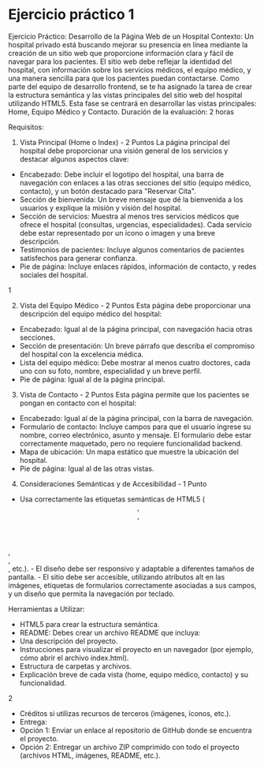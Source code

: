 # Ejercicio práctico 1

Ejercicio Práctico: Desarrollo de la Página Web de
un Hospital
Contexto:
Un hospital privado está buscando mejorar su presencia en línea mediante la creación de un
sitio web que proporcione información clara y fácil de navegar para los pacientes. El sitio web
debe reflejar la identidad del hospital, con información sobre los servicios médicos, el equipo
médico, y una manera sencilla para que los pacientes puedan contactarse.
Como parte del equipo de desarrollo frontend, se te ha asignado la tarea de crear la estructura
semántica y las vistas principales del sitio web del hospital utilizando HTML5. Esta fase se
centrará en desarrollar las vistas principales: Home, Equipo Médico y Contacto.
Duración de la evaluación: 2 horas

Requisitos:
1. Vista Principal (Home o Index) - 2 Puntos
La página principal del hospital debe proporcionar una visión general de los servicios y destacar
algunos aspectos clave:
- Encabezado: Debe incluir el logotipo del hospital, una barra de navegación con enlaces
a las otras secciones del sitio (equipo médico, contacto), y un botón destacado para
"Reservar Cita".
- Sección de bienvenida: Un breve mensaje que dé la bienvenida a los usuarios y
explique la misión y visión del hospital.
- Sección de servicios: Muestra al menos tres servicios médicos que ofrece el hospital
(consultas, urgencias, especialidades). Cada servicio debe estar representado por un
ícono o imagen y una breve descripción.
- Testimonios de pacientes: Incluye algunos comentarios de pacientes satisfechos para
generar confianza.
- Pie de página: Incluye enlaces rápidos, información de contacto, y redes sociales del
hospital.

1

2. Vista del Equipo Médico - 2 Puntos
Esta página debe proporcionar una descripción del equipo médico del hospital:
- Encabezado: Igual al de la página principal, con navegación hacia otras secciones.
- Sección de presentación: Un breve párrafo que describa el compromiso del hospital
con la excelencia médica.
- Lista del equipo médico: Debe mostrar al menos cuatro doctores, cada uno con su
foto, nombre, especialidad y un breve perfil.
- Pie de página: Igual al de la página principal.
3. Vista de Contacto - 2 Puntos
Esta página permite que los pacientes se pongan en contacto con el hospital:
- Encabezado: Igual al de la página principal, con la barra de navegación.
- Formulario de contacto: Incluye campos para que el usuario ingrese su nombre,
correo electrónico, asunto y mensaje. El formulario debe estar correctamente
maquetado, pero no requiere funcionalidad backend.
- Mapa de ubicación: Un mapa estático que muestre la ubicación del hospital.
- Pie de página: Igual al de las otras vistas.
4. Consideraciones Semánticas y de Accesibilidad - 1 Punto
- Usa correctamente las etiquetas semánticas de HTML5 (<header>, <nav>,
<section>, <article>, <footer>, etc.).
- El diseño debe ser responsivo y adaptable a diferentes tamaños de pantalla.
- El sitio debe ser accesible, utilizando atributos alt en las imágenes, etiquetas de
formularios correctamente asociadas a sus campos, y un diseño que permita la
navegación por teclado.

Herramientas a Utilizar:
- HTML5 para crear la estructura semántica.
- README: Debes crear un archivo README que incluya:
- Una descripción del proyecto.
- Instrucciones para visualizar el proyecto en un navegador (por ejemplo, cómo
abrir el archivo index.html).
- Estructura de carpetas y archivos.
- Explicación breve de cada vista (home, equipo médico, contacto) y su
funcionalidad.

2

- Créditos si utilizas recursos de terceros (imágenes, íconos, etc.).
- Entrega:
- Opción 1: Enviar un enlace al repositorio de GitHub donde se encuentra el
proyecto.
- Opción 2: Entregar un archivo ZIP comprimido con todo el proyecto (archivos
HTML, imágenes, README, etc.).
